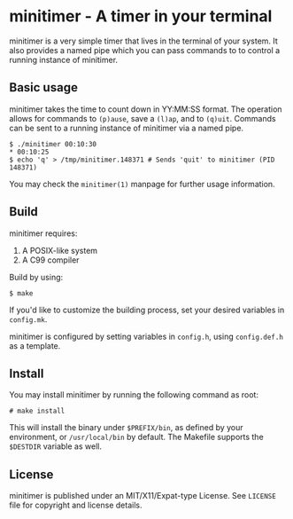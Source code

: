 # minitimer - A timer in your terminal

minitimer is a very simple timer that lives in the terminal of your system. It
also provides a named pipe which you can pass commands to to control a running
instance of minitimer.

## Basic usage

minitimer takes the time to count down in YY:MM:SS format. The operation allows
for commands to ``(p)ause``, save a ``(l)ap``, and to ``(q)uit``. Commands
can be sent to a running instance of minitimer via a named pipe.

```
$ ./minitimer 00:10:30
* 00:10:25
$ echo 'q' > /tmp/minitimer.148371 # Sends 'quit' to minitimer (PID 148371) 
```

You may check the ``minitimer(1)`` manpage for further usage information.

## Build

minitimer requires:

1. A POSIX-like system
2. A C99 compiler

Build by using:

```
$ make
```

If you'd like to customize the building process, set your desired variables in
``config.mk``.

minitimer is configured by setting variables in ``config.h``, using
``config.def.h`` as a template.

## Install

You may install minitimer by running the following command as root:

```
# make install
```

This will install the binary under ``$PREFIX/bin``, as defined by your
environment, or ``/usr/local/bin`` by default. The Makefile supports the
``$DESTDIR`` variable as well.

## License

minitimer is published under an MIT/X11/Expat-type License. See ``LICENSE``
file for copyright and license details.

